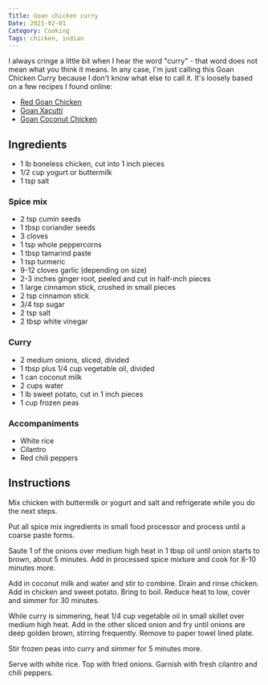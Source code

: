 ```yaml
---
Title: Goan chicken curry
Date: 2021-02-01
Category: Cooking
Tags: chicken, indian 
---
```


I always cringe a little bit when I hear the word "curry" - that word does not mean what you think it means.  In any case, I'm just calling this Goan Chicken Curry because I don't know what else to call it.  It's loosely based on a few recipes I found online:

* [Red Goan  Chicken](https://searchingforspice.com/red-goan-chicken/)
* [Goan Xacutti](https://greatcurryrecipes.net/2018/09/19/chicken-curry-with-coconut-goan-xacutti/)
* [Goan Coconut Chicken](http://myindiantaste.com/goan-coconut-chicken-curry-recipe/)


## Ingredients

* 1 lb boneless chicken, cut into 1 inch pieces
* 1/2 cup yogurt or buttermilk
* 1 tsp salt

### Spice mix

* 2 tsp cumin seeds
* 1 tbsp coriander seeds
* 3 cloves
* 1 tsp whole peppercorns
* 1 tbsp tamarind paste
* 1 tsp turmeric
* 9-12 cloves garlic (depending on size)
* 2-3 inches ginger root, peeled and cut in half-inch pieces
* 1 large cinnamon stick, crushed in small pieces
* 2 tsp cinnamon stick
* 3/4 tsp sugar
* 2 tsp salt
* 2 tbsp white vinegar 

### Curry

* 2 medium onions, sliced, divided
* 1 tbsp plus 1/4 cup vegetable oil, divided
* 1 can coconut milk
* 2 cups water
* 1 lb sweet potato, cut in 1 inch pieces
* 1 cup frozen peas


### Accompaniments

* White rice
* Cilantro
* Red chili peppers



## Instructions

Mix chicken with buttermilk or yogurt and salt and refrigerate while you do the next steps.

Put all spice mix ingredients in small food processor and process until a coarse paste forms.

Saute 1 of the onions over medium high heat in 1 tbsp oil until onion starts to brown, about 5 minutes.  Add in processed spice mixture and cook for 8-10 minutes more.  

Add in coconut milk and water and stir to combine.  Drain and rinse chicken.  Add in chicken and sweet potato. Bring to boil.  Reduce heat to low, cover and simmer for 30 minutes.

While curry is simmering, heat 1/4 cup vegetable oil in small skillet over medium high heat.  Add in the other sliced onion and fry until onions are deep golden brown, stirring frequently.  Remove to paper towel lined plate.

Stir frozen peas into curry and simmer for 5 minutes more.

Serve with white rice. Top with fried onions. Garnish with fresh cilantro and chili peppers.  